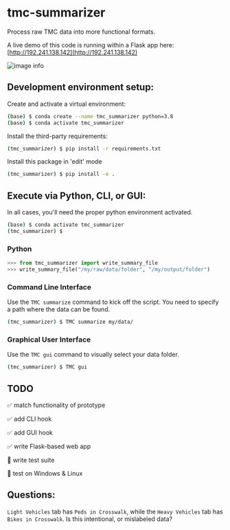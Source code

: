 # tmc-summarizer
Process raw TMC data into more functional formats.

A live demo of this code is running within a Flask app here: [http://192.241.138.142](http://192.241.138.142)

![image info](./app/static/assets/images/app_screenshot.png)

## Development environment setup:

Create and activate a virtual environment:

```bash
(base) $ conda create --name tmc_summarizer python=3.8
(base) $ conda activate tmc_summarizer
```

Install the third-party requirements:

```bash
(tmc_summarizer) $ pip install -r requirements.txt
```

Install this package in 'edit' mode

```bash
(tmc_summarizer) $ pip install -e .
```

## Execute via Python, CLI, or GUI:

In all cases, you'll need the proper python environment activated.

```bash
(base) $ conda activate tmc_summarizer
(tmc_summarizer) $ 
```

### Python
```python
>>> from tmc_summarizer import write_summary_file
>>> write_summary_file("/my/raw/data/folder", "/my/output/folder")
```

### Command Line Interface

Use the ``TMC summarize`` command to kick off the script. You need to specify a path where the data can be found.

```bash
(tmc_summarizer) $ TMC summarize my/data/
```

### Graphical User Interface

Use the ``TMC gui`` command to visually select your data folder. 

```bash
(tmc_summarizer) $ TMC gui
```

## TODO
:white_check_mark: match functionality of prototype

:white_check_mark: add CLI hook

:white_check_mark: add GUI hook

:white_check_mark: write Flask-based web app

:black_square_button: write test suite

:black_square_button: test on Windows & Linux

## Questions:
``Light Vehicles`` tab has ``Peds in Crosswalk``, while the ``Heavy Vehicles`` tab has ``Bikes in Crosswalk``. Is this intentional, or mislabeled data?